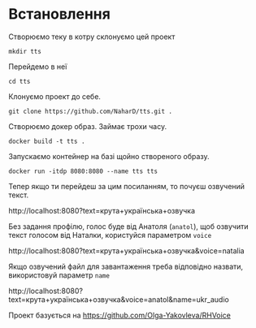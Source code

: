 # Встановлення

Створюємо теку в котру склонуємо цей проект

`mkdir tts`

Перейдемо в неї

`cd tts`

Клонуємо проект до себе.

`git clone https://github.com/NaharD/tts.git .`

Створюємо докер образ. Займає трохи часу.

`docker build -t tts .`

Запускаємо контейнер на базі щойно створеного образу.

`docker run -itdp 8080:8080 --name tts tts`

Тепер якщо ти перейдеш за цим посиланням, то почуєш озвучений текст.

http://localhost:8080?text=крута+українська+озвучка

Без задання профілю, голос буде від Анатоля (`anatol`), щоб озвучити текст голосом від Наталки, користуйся параметром `voice`

http://localhost:8080?text=крута+українська+озвучка&voice=natalia

Якщо озвучений файл для завантаження треба відповідно назвати, використовуй параметр `name`

http://localhost:8080?text=крута+українська+озвучка&voice=anatol&name=ukr_audio

Проект базується на https://github.com/Olga-Yakovleva/RHVoice